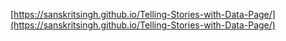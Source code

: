 





[https://sanskritsingh.github.io/Telling-Stories-with-Data-Page/](https://sanskritsingh.github.io/Telling-Stories-with-Data-Page/)
